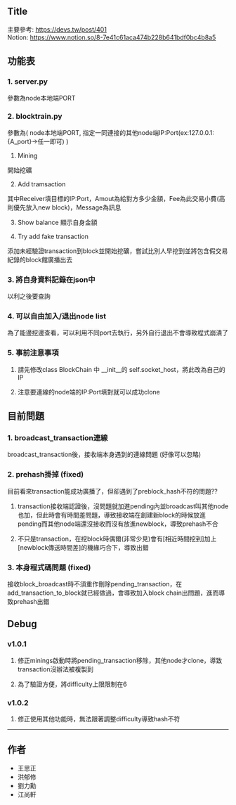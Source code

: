 ## Title
主要參考: https://devs.tw/post/401  
Notion: https://www.notion.so/8-7e41c61aca474b228b641bdf0bc4b8a5
## 功能表
### 1. server.py

參數為node本地端PORT

### 2. blocktrain.py

參數為( node本地端PORT, 指定一同連接的其他node端IP:Port(ex:127.0.0.1:{A_port}->任一即可) )

1. Mining

開始挖礦

2. Add tramsaction

其中Receiver填目標的IP:Port，Amout為給對方多少金額，Fee為此交易小費(高則優先放入new block)，Message為訊息

3. Show balance
顯示自身金額

4. Try add fake transaction

添加未經驗證transaction到block並開始挖礦，嘗試比別人早挖到並將包含假交易紀錄的block館廣播出去

### 3. 將自身資料記錄在json中

以利之後要查詢

### 4. 可以自由加入/退出node list

為了能邊挖邊查看，可以利用不同port去執行，另外自行退出不會導致程式崩潰了

### 5. 事前注意事項

1. 請先修改class BlockChain 中 __init__的 self.socket_host，將此改為自己的IP

2. 注意要連線的node端的IP:Port填對就可以成功clone

## 目前問題
### 1. broadcast_transaction連線

broadcast_transaction後，接收端本身遇到的連線問題 (好像可以忽略)

### 2. prehash掛掉 (fixed)

目前看來transaction能成功廣播了，但卻遇到了preblock_hash不符的問題??

1. transaction接收端認證後，沒問題就加進pending內並broadcast叫其他node也加，但此時會有時間差問題，導致接收端在創建新block的時候放進pending而其他node端還沒接收而沒有放進newblock，導致prehash不合

2. 不只是transaction，在挖block時偶爾(非常少見)會有[相近時間挖到]加上[newblock傳送時間差]的機緣巧合下，導致出錯

### 3. 本身程式碼問題 (fixed)

接收block_broadcast時不須重作刪除pending_transaction，在add_transaction_to_block就已經做過，會導致加入block chain出問題，進而導致prehash出錯

## Debug
### v1.0.1

1. 修正minings啟動時將pending_transaction移除，其他node才clone，導致transaction沒辦法被複製到

2. 為了驗證方便，將difficulty上限限制在6

### v1.0.2

1. 修正使用其他功能時，無法跟著調整difficulty導致hash不符  

---
## 作者
- 王思正
- 洪郁修
- 劉力勳
- 江尚軒

